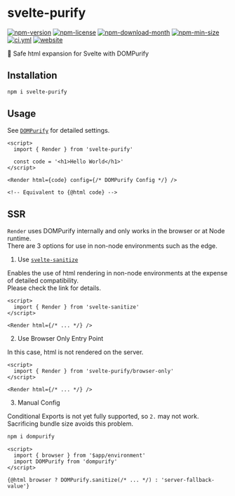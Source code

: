 <!----- BEGIN GHOST DOCS HEADER ----->

# svelte-purify

<!----- BEGIN GHOST DOCS BADGES -----><a href="https://npmjs.com/package/svelte-purify"><img src="https://img.shields.io/npm/v/svelte-purify" alt="npm-version" /></a> <a href="https://npmjs.com/package/svelte-purify"><img src="https://img.shields.io/npm/l/svelte-purify" alt="npm-license" /></a> <a href="https://npmjs.com/package/svelte-purify"><img src="https://img.shields.io/npm/dm/svelte-purify" alt="npm-download-month" /></a> <a href="https://npmjs.com/package/svelte-purify"><img src="https://img.shields.io/bundlephobia/min/svelte-purify" alt="npm-min-size" /></a> <a href="https://github.com/jill64/svelte-purify/actions/workflows/ci.yml"><img src="https://github.com/jill64/svelte-purify/actions/workflows/ci.yml/badge.svg" alt="ci.yml" /></a> <a href="https://svelte-purify.vercel.app"><img src="https://img.shields.io/website?up_message=working&down_message=down&url=https%3A%2F%2Fsvelte-purify.vercel.app" alt="website" /></a><!----- END GHOST DOCS BADGES ----->

💎 Safe html expansion for Svelte with DOMPurify

<!----- END GHOST DOCS HEADER ----->

## Installation

```sh
npm i svelte-purify
```

## Usage

See [`DOMPurify`](https://github.com/cure53/DOMPurify#readme) for detailed settings.

```svelte
<script>
  import { Render } from 'svelte-purify'

  const code = '<h1>Hello World</h1>'
</script>

<Render html={code} config={/* DOMPurify Config */} />

<!-- Equivalent to {@html code} -->
```

## SSR

`Render` uses DOMPurify internally and only works in the browser or at Node runtime.  
There are 3 options for use in non-node environments such as the edge.

1. Use [`svelte-sanitize`](https://github.com/jill64/svelte-sanitize)

Enables the use of html rendering in non-node environments at the expense of detailed compatibility.  
Please check the link for details.

```svelte
<script>
  import { Render } from 'svelte-sanitize'
</script>

<Render html={/* ... */} />
```

2. Use Browser Only Entry Point

In this case, html is not rendered on the server.

```svelte
<script>
  import { Render } from 'svelte-purify/browser-only'
</script>

<Render html={/* ... */} />
```

3. Manual Config

Conditional Exports is not yet fully supported, so `2.` may not work.  
Sacrificing bundle size avoids this problem.

```sh
npm i dompurify
```

```svelte
<script>
  import { browser } from '$app/environment'
  import DOMPurify from 'dompurify'
</script>

{@html browser ? DOMPurify.sanitize(/* ... */) : 'server-fallback-value'}
```
